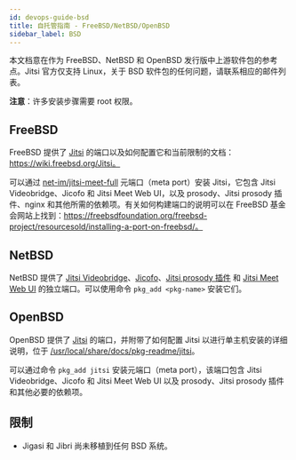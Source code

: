 ```yaml
---
id: devops-guide-bsd
title: 自托管指南 - FreeBSD/NetBSD/OpenBSD
sidebar_label: BSD
---
```


本文档意在作为 FreeBSD、NetBSD 和 OpenBSD 发行版中上游软件包的参考点。Jitsi 官方仅支持 Linux，关于 BSD 软件包的任何问题，请联系相应的邮件列表。

__注意__：许多安装步骤需要 root 权限。

## FreeBSD

FreeBSD 提供了 [Jitsi](https://www.freshports.org/net-im/jitsi-meet-full) 的端口以及如何配置它和当前限制的文档：https://wiki.freebsd.org/Jitsi。

可以通过 [net-im/jitsi-meet-full](https://www.freshports.org/net-im/jitsi-meet-full) 元端口（meta port）安装 Jitsi，它包含 Jitsi Videobridge、Jicofo 和 Jitsi Meet Web UI，以及 prosody、Jitsi prosody 插件、nginx 和其他所需的依赖项。有关如何构建端口的说明可以在 FreeBSD 基金会网站上找到：https://freebsdfoundation.org/freebsd-project/resourcesold/installing-a-port-on-freebsd/。

## NetBSD

NetBSD 提供了 [Jitsi Videobridge](https://pkgsrc.se/chat/jitsi-videobridge)、[Jicofo](https://pkgsrc.se/chat/jicofo)、[Jitsi prosody 插件](https://pkgsrc.se/chat/jitsi-meet-prosody) 和 [Jitsi Meet Web UI](https://pkgsrc.se/wip/jitsi-meet) 的独立端口。可以使用命令 `pkg_add <pkg-name>` 安装它们。

## OpenBSD

OpenBSD 提供了 [Jitsi](https://cvsweb.openbsd.org/cgi-bin/cvsweb/ports/meta/jitsi/) 的端口，并附带了如何配置 Jitsi 以进行单主机安装的详细说明，位于 [/usr/local/share/docs/pkg-readme/jitsi](https://cvsweb.openbsd.org/cgi-bin/cvsweb/ports/meta/jitsi/pkg/)。

可以通过命令 `pkg_add jitsi` 安装元端口（meta port），该端口包含 Jitsi Videobridge、Jicofo 和 Jitsi Meet Web UI 以及 prosody、Jitsi prosody 插件和其他必要的依赖项。

## 限制

- Jigasi 和 Jibri 尚未移植到任何 BSD 系统。
